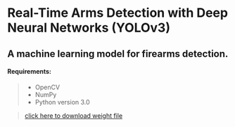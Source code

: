 # Real-Time Arms Detection with Deep Neural Networks (YOLOv3)
## A machine learning model for firearms detection.

#### Requirements:
> - OpenCV
> - NumPy
> - Python version 3.0


> [click here to download weight file](https://drive.google.com/file/d/10uJEsUpQI3EmD98iwrwzbD4e19Ps-LHZ/view?usp=sharing)

